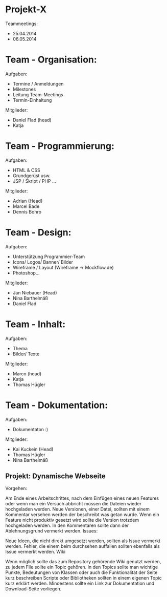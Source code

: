 Projekt-X
=========


Teammeetings: 
- 25.04.2014 
- 06.05.2014 


# Team - Organisation:

Aufgaben:
- Termine / Anmeldungen
- Milestones
- Leitung Team-Meetings
- Termin-Einhaltung

Mitglieder:
- Daniel Flad (head)
- Katja 

# Team - Programmierung:

Aufgaben: 
- HTML & CSS
- Grundgerüst usw. 
- JSP / Skript / PHP ...

Mitglieder:
- Adrian  (Head)
- Marcel Bade
- Dennis Bohro


# Team - Design:

Aufgaben: 
- Unterstützung Programmier-Team
- Icons/ Logos/ Banner/ Bilder
- Wireframe / Layout (Wireframe -> Mockflow.de)
- Photoshop...

Mitglieder:
- Jan Niebauer  (Head)
- Nina Barthelmäß
- Daniel Flad


# Team - Inhalt:

Aufgaben: 
- Thema 
- Bilder/ Texte 

Mitglieder:
- Marco   (head)
- Katja 
- Thomas Hügler



# Team - Dokumentation:

Aufgaben: 
- Dokumentaton :) 

Mitglieder:
- Kai Kuckein  (Head)
- Thomas Hügler
- Nina Barthelmäß





Projekt: Dynamische Webseite
----------------------------
Vorgehen:

Am Ende eines Arbeitschrittes, nach dem Einfügen eines neuen Features oder wenn man ein Versuch abbricht müssen die Dateien wieder hochgeladen werden.
Neue Versionen, einer Datei, sollten mit einem Kommentar versehen werden der beschreibt was getan wurde.
Wenn ein Feature nicht produktiv gesetzt wird sollte die Version trotzdem hochgeladen werden. In den Kommentaren sollte dann der Ablehnungsgrund vermerkt werden.
Issues:

Neue Ideen, die nicht direkt umgesetzt werden, sollten als Issue vermerkt werden.
Fehler, die einem beim durchsehen auffallen sollten ebenfalls als Issue vermerkt werden.
Wiki

Wenn möglich sollte das zum Repository gehörende Wiki genutzt werden, zu jedem File sollte ein Topic gehören.
In den Topics sollte man wichtige Punkte, Bedeutungen von Klassen oder auch die Funktionalität der Seite kurz beschreiben
Scripte oder Bibliotheken sollten in einem eigenen Topic kurz erklärt werden. Mindestens sollte ein Link zur Dokumentation und Download-Seite vorliegen.

